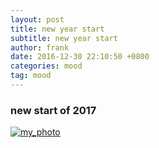 ```yaml
---
layout: post
title: new year start
subtitle: new year start
author: frank
date: 2016-12-30 22:10:50 +0800
categories: mood
tag: mood
---
```



### new start of 2017
[![my_photo](http://ww1.sinaimg.cn/large/683a1337jw1e8m0ueyk04j20np0hsabb.jpg "baidupic")](http://www.baidu.com)
